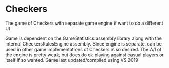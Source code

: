 # Checkers
The game of Checkers with separate game engine if want to do a different UI

Game is dependent on the GameStatistics assembly library along with the internal
CheckersRulesEngine assembly.  Since engine is separate, can be used in other
game implementations of Checkers is so desired.  The A/I of the engine is pretty
weak, but does do ok playing against casual players or itself if so wanted.
Game last updated/compiled using VS 2019
